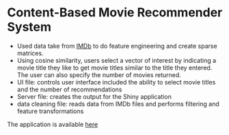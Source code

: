 # Content-Based Movie Recommender System
- Used data take from [IMDb](https://datasets.imdbws.com/) to do feature engineering and create sparse matrices.
- Using cosine similarity, users select a vector of interest by indicating a movie title they like to get movie titles similar to the title they entered. The user can also specify the number of movies returned.
- UI file: controls user interface included the ability to select movie titles and the number of recommendations
- Server file: creates the output for the Shiny application
- data cleaning file: reads data from IMDb files and performs filtering and feature transformations

The application is available [here](https://maxrodrigues5591.shinyapps.io/Movie_Recommender/)
